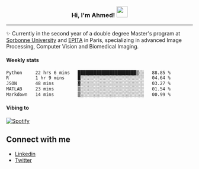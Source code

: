 <!-- Heading -->
<h3 align="center"> Hi, I'm Ahmed! <img src = "https://raw.githubusercontent.com/MartinHeinz/MartinHeinz/master/wave.gif" width = 30px></h3>

<!-- About section -->
---
✨ Currently in the second year of a double degree Master's program at <a href="https://sciences.sorbonne-universite.fr/formation-sciences/offre-de-formation/masters/master-informatique/parcours-ima">Sorbonne University</a> and <a href="https://www.epita.fr/en/">EPITA</a> in Paris, specializing in advanced Image Processing, Computer Vision and Biomedical Imaging.

<h4 align ="left"> Weekly stats </h4>

<!--START_SECTION:waka-->

```txt
Python     22 hrs 6 mins   ██████████████████████▒░░   88.85 %
R          1 hr 9 mins     █░░░░░░░░░░░░░░░░░░░░░░░░   04.64 %
JSON       48 mins         ▓░░░░░░░░░░░░░░░░░░░░░░░░   03.27 %
MATLAB     23 mins         ▒░░░░░░░░░░░░░░░░░░░░░░░░   01.54 %
Markdown   14 mins         ▒░░░░░░░░░░░░░░░░░░░░░░░░   00.99 %
```

<!--END_SECTION:waka-->

<h4 align ="left">Vibing to</h4>

[![Spotify](https://novatorem-ten-lyart.vercel.app/api/spotify)](https://open.spotify.com/user/31knevkvll66tzc3gqtoi6ngjbre)

<!-- Connect section -->

## Connect with me
  * <a href="https://www.linkedin.com/in/ahmed-hassayoune">Linkedin</a>
  * <a href="https://twitter.com/Ahmedhassaaa">Twitter</a>

<!-- Connect section: END -->
